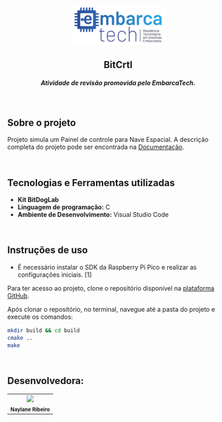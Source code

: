 <div align="center">
    <img src="./imagens\logo.png" alt="Logo Embarcatech" height="90">
</div>

<h2 align="center"> BitCrtl </h3>
<h5 align="center"> Atividade de revisão promovida pelo EmbarcaTech. </h5>

<br>

## Sobre o projeto
Projeto simula um Painel de controle para Nave Espacial. A descrição completa do projeto pode ser encontrada na [Documentação](docs\TrabalhoSE_FSA_0_Naylane_Ribeiro.pdf).

<br>

## Tecnologias e Ferramentas utilizadas
- **Kit BitDogLab**
- **Linguagem de programação:** C
- **Ambiente de Desenvolvimento:** Visual Studio Code

<br>

## Instruções de uso
- É necessário instalar o SDK da Raspberry Pi Pico e realizar as configurações iniciais. [1]

Para ter acesso ao projeto, clone o repositório disponível na [plataforma GitHub](https://github.com/naylane/BitCrtl).

Após clonar o repositório, no terminal, navegue até a pasta do projeto e execute os comandos:
```bash
mkdir build && cd build
cmake ..
make
```

<br>

## Desenvolvedora:
<table>
  <tr>
    <td align="center"><img style="" src="https://avatars.githubusercontent.com/u/89545660?v=4" width="100px;" ><br /> <sub> <b> Naylane Ribeiro </b> </sub>
    </td>
</table>
